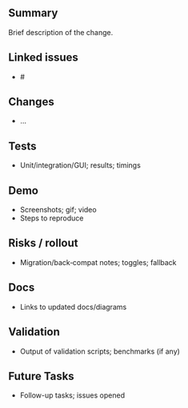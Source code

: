 
## Summary
Brief description of the change.

## Linked issues
- #<id>

## Changes
- …

## Tests
- Unit/integration/GUI; results; timings

## Demo
- Screenshots; gif; video
- Steps to reproduce

## Risks / rollout
- Migration/back‑compat notes; toggles; fallback

## Docs
- Links to updated docs/diagrams

## Validation
- Output of validation scripts; benchmarks (if any)

## Future Tasks
- Follow-up tasks; issues opened
